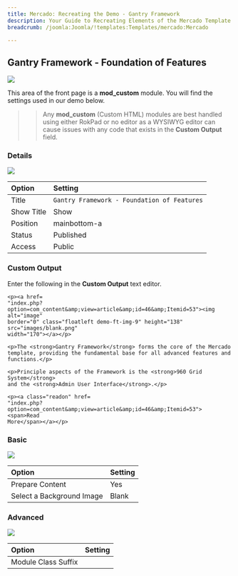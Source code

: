 ```yaml
---
title: Mercado: Recreating the Demo - Gantry Framework
description: Your Guide to Recreating Elements of the Mercado Template for Joomla
breadcrumb: /joomla:Joomla/!templates:Templates/mercado:Mercado

---
```


Gantry Framework - Foundation of Features
-----

![][demo]

This area of the front page is a **mod_custom** module. You will find the settings used in our demo below.

>> Any **mod_custom** (Custom HTML) modules are best handled using either RokPad or no editor as a WYSIWYG editor can cause issues with any code that exists in the **Custom Output** field.

### Details

![][demo2]

| Option     | Setting                                     |  
| :--------- | :------------------------------------------ |  
| Title      | `Gantry Framework - Foundation of Features` |  
| Show Title | Show                                        |  
| Position   | mainbottom-a                                |  
| Status     | Published                                   |  
| Access     | Public                                      |  

### Custom Output

Enter the following in the **Custom Output** text editor.

~~~
<p><a href=
"index.php?option=com_content&amp;view=article&amp;id=46&amp;Itemid=53"><img alt="image"
border="0" class="floatleft demo-ft-img-9" height="138" src="images/blank.png"
width="170"></a></p>

<p>The <strong>Gantry Framework</strong> forms the core of the Mercado
template, providing the fundamental base for all advanced features and
functions.</p>

<p>Principle aspects of the Framework is the <strong>960 Grid System</strong>
and the <strong>Admin User Interface</strong>.</p>

<p><a class="readon" href=
"index.php?option=com_content&amp;view=article&amp;id=46&amp;Itemid=53"><span>Read
More</span></a></p>
~~~

### Basic

![][demo3]

| Option                    | Setting |  
| :------------------------ | :------ |  
| Prepare Content           | Yes     |  
| Select a Background Image | Blank   |

### Advanced

![][demo4]

| Option              | Setting |  
| :------------------ | :------ |  
| Module Class Suffix |         |  

[demo]: assets/demo_9.jpeg
[demo2]: assets/demo_9a.jpeg
[demo3]: assets/demo_9b.jpeg
[demo4]: assets/demo_9c.jpeg